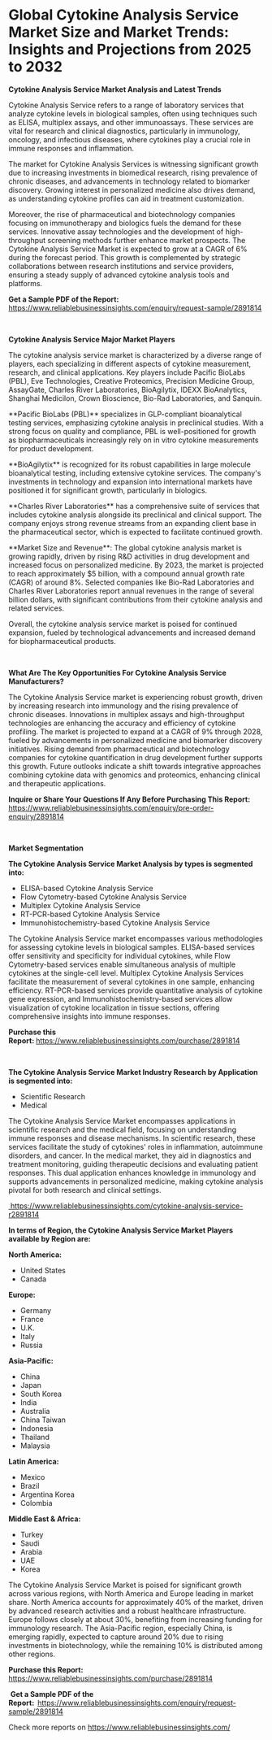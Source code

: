 <p><h1>Global Cytokine Analysis Service Market Size and Market Trends: Insights and Projections from 2025 to 2032</h1></p><p><strong>Cytokine Analysis Service Market Analysis and Latest Trends</strong></p>
<p><p>Cytokine Analysis Service refers to a range of laboratory services that analyze cytokine levels in biological samples, often using techniques such as ELISA, multiplex assays, and other immunoassays. These services are vital for research and clinical diagnostics, particularly in immunology, oncology, and infectious diseases, where cytokines play a crucial role in immune responses and inflammation.</p><p>The market for Cytokine Analysis Services is witnessing significant growth due to increasing investments in biomedical research, rising prevalence of chronic diseases, and advancements in technology related to biomarker discovery. Growing interest in personalized medicine also drives demand, as understanding cytokine profiles can aid in treatment customization.</p><p>Moreover, the rise of pharmaceutical and biotechnology companies focusing on immunotherapy and biologics fuels the demand for these services. Innovative assay technologies and the development of high-throughput screening methods further enhance market prospects. The Cytokine Analysis Service Market is expected to grow at a CAGR of 6% during the forecast period. This growth is complemented by strategic collaborations between research institutions and service providers, ensuring a steady supply of advanced cytokine analysis tools and platforms.</p></p>
<p><strong>Get a Sample PDF of the Report:&nbsp;</strong> <a href="https://www.reliablebusinessinsights.com/enquiry/request-sample/2891814?utm_campaign=3383&utm_medium=2&utm_source=Github&utm_content=ia&utm_term=14032025&utm_id=cytokine-analysis-service">https://www.reliablebusinessinsights.com/enquiry/request-sample/2891814</a></p>
<p>&nbsp;</p>
<p><strong>Cytokine Analysis Service Major Market Players</strong></p>
<p><p>The cytokine analysis service market is characterized by a diverse range of players, each specializing in different aspects of cytokine measurement, research, and clinical applications. Key players include Pacific BioLabs (PBL), Eve Technologies, Creative Proteomics, Precision Medicine Group, AssayGate, Charles River Laboratories, BioAgilytix, IDEXX BioAnalytics, Shanghai Medicilon, Crown Bioscience, Bio-Rad Laboratories, and Sanquin.</p><p>**Pacific BioLabs (PBL)** specializes in GLP-compliant bioanalytical testing services, emphasizing cytokine analysis in preclinical studies. With a strong focus on quality and compliance, PBL is well-positioned for growth as biopharmaceuticals increasingly rely on in vitro cytokine measurements for product development.</p><p>**BioAgilytix** is recognized for its robust capabilities in large molecule bioanalytical testing, including extensive cytokine services. The company's investments in technology and expansion into international markets have positioned it for significant growth, particularly in biologics.</p><p>**Charles River Laboratories** has a comprehensive suite of services that includes cytokine analysis alongside its preclinical and clinical support. The company enjoys strong revenue streams from an expanding client base in the pharmaceutical sector, which is expected to facilitate continued growth.</p><p>**Market Size and Revenue**: The global cytokine analysis market is growing rapidly, driven by rising R&D activities in drug development and increased focus on personalized medicine. By 2023, the market is projected to reach approximately $5 billion, with a compound annual growth rate (CAGR) of around 8%. Selected companies like Bio-Rad Laboratories and Charles River Laboratories report annual revenues in the range of several billion dollars, with significant contributions from their cytokine analysis and related services.</p><p>Overall, the cytokine analysis service market is poised for continued expansion, fueled by technological advancements and increased demand for biopharmaceutical products.</p></p>
<p>&nbsp;</p>
<p><strong>What Are The Key Opportunities For Cytokine Analysis Service Manufacturers?</strong></p>
<p><p>The Cytokine Analysis Service market is experiencing robust growth, driven by increasing research into immunology and the rising prevalence of chronic diseases. Innovations in multiplex assays and high-throughput technologies are enhancing the accuracy and efficiency of cytokine profiling. The market is projected to expand at a CAGR of 9% through 2028, fueled by advancements in personalized medicine and biomarker discovery initiatives. Rising demand from pharmaceutical and biotechnology companies for cytokine quantification in drug development further supports this growth. Future outlooks indicate a shift towards integrative approaches combining cytokine data with genomics and proteomics, enhancing clinical and therapeutic applications.</p></p>
<p><strong>Inquire or Share Your Questions If Any Before Purchasing This Report:</strong> <a href="https://www.reliablebusinessinsights.com/enquiry/pre-order-enquiry/2891814?utm_campaign=3383&utm_medium=2&utm_source=Github&utm_content=ia&utm_term=14032025&utm_id=cytokine-analysis-service">https://www.reliablebusinessinsights.com/enquiry/pre-order-enquiry/2891814</a></p>
<p>&nbsp;</p>
<p><strong>Market Segmentation</strong></p>
<p><strong>The Cytokine Analysis Service Market Analysis by types is segmented into:</strong></p>
<p><ul><li>ELISA-based Cytokine Analysis Service</li><li>Flow Cytometry-based Cytokine Analysis Service</li><li>Multiplex Cytokine Analysis Service</li><li>RT-PCR-based Cytokine Analysis Service</li><li>Immunohistochemistry-based Cytokine Analysis Service</li></ul></p>
<p><p>The Cytokine Analysis Service market encompasses various methodologies for assessing cytokine levels in biological samples. ELISA-based services offer sensitivity and specificity for individual cytokines, while Flow Cytometry-based services enable simultaneous analysis of multiple cytokines at the single-cell level. Multiplex Cytokine Analysis Services facilitate the measurement of several cytokines in one sample, enhancing efficiency. RT-PCR-based services provide quantitative analysis of cytokine gene expression, and Immunohistochemistry-based services allow visualization of cytokine localization in tissue sections, offering comprehensive insights into immune responses.</p></p>
<p><strong>Purchase this Report:&nbsp;</strong><a href="https://www.reliablebusinessinsights.com/purchase/2891814?utm_campaign=3383&utm_medium=2&utm_source=Github&utm_content=ia&utm_term=14032025&utm_id=cytokine-analysis-service">https://www.reliablebusinessinsights.com/purchase/2891814</a></p>
<p>&nbsp;</p>
<p><strong>The Cytokine Analysis Service Market Industry Research by Application is segmented into:</strong></p>
<p><ul><li>Scientific Research</li><li>Medical</li></ul></p>
<p><p>The Cytokine Analysis Service Market encompasses applications in scientific research and the medical field, focusing on understanding immune responses and disease mechanisms. In scientific research, these services facilitate the study of cytokines' roles in inflammation, autoimmune disorders, and cancer. In the medical market, they aid in diagnostics and treatment monitoring, guiding therapeutic decisions and evaluating patient responses. This dual application enhances knowledge in immunology and supports advancements in personalized medicine, making cytokine analysis pivotal for both research and clinical settings.</p></p>
<p><a href="https://www.reliablebusinessinsights.com/cytokine-analysis-service-r2891814?utm_campaign=3383&utm_medium=2&utm_source=Github&utm_content=ia&utm_term=14032025&utm_id=cytokine-analysis-service">&nbsp;https://www.reliablebusinessinsights.com/cytokine-analysis-service-r2891814</a></p>
<p><strong>In terms of Region, the Cytokine Analysis Service Market Players available by Region are:</strong></p>
<p>
    <p> <strong> North America: </strong>
        <ul>
            <li>United States</li>
            <li>Canada</li>
        </ul>
        </p> 
    <p> <strong> Europe: </strong>
        <ul>
            <li>Germany</li>
            <li>France</li>
            <li>U.K.</li>
            <li>Italy</li>
            <li>Russia</li>
        </ul>
        </p> 
    <p> <strong> Asia-Pacific: </strong>
        <ul>
            <li>China</li>
            <li>Japan</li>
            <li>South Korea</li>
            <li>India</li>
            <li>Australia</li>
            <li>China Taiwan</li>
            <li>Indonesia</li>
            <li>Thailand</li>
            <li>Malaysia</li>
        </ul>
        </p> 
    <p> <strong> Latin America: </strong>
        <ul>
            <li>Mexico</li>
            <li>Brazil</li>
            <li>Argentina Korea</li>
            <li>Colombia</li>
        </ul>
        </p> 
    <p> <strong> Middle East & Africa: </strong>
        <ul>
            <li>Turkey</li>
            <li>Saudi</li>
            <li>Arabia</li>
            <li>UAE</li>
            <li>Korea</li>
        </ul>
    </p>
    </p>
<p><p>The Cytokine Analysis Service Market is poised for significant growth across various regions, with North America and Europe leading in market share. North America accounts for approximately 40% of the market, driven by advanced research activities and a robust healthcare infrastructure. Europe follows closely at about 30%, benefiting from increasing funding for immunology research. The Asia-Pacific region, especially China, is emerging rapidly, expected to capture around 20% due to rising investments in biotechnology, while the remaining 10% is distributed among other regions.</p></p>
<p><strong>Purchase this Report: </strong><a href="https://www.reliablebusinessinsights.com/purchase/2891814?utm_campaign=3383&utm_medium=2&utm_source=Github&utm_content=ia&utm_term=14032025&utm_id=cytokine-analysis-service">https://www.reliablebusinessinsights.com/purchase/2891814</a></p>
<p>&nbsp;<strong>Get a Sample PDF of the Report:&nbsp;&nbsp;</strong><a href="https://www.reliablebusinessinsights.com/enquiry/request-sample/2891814?utm_campaign=3383&utm_medium=2&utm_source=Github&utm_content=ia&utm_term=14032025&utm_id=cytokine-analysis-service">https://www.reliablebusinessinsights.com/enquiry/request-sample/2891814</a></p>
<p><strong></strong></p>
<p>Check more reports on <a href="https://www.reliablebusinessinsights.com/?utm_campaign=3383&utm_medium=2&utm_source=Github&utm_content=ia&utm_term=14032025&utm_id=cytokine-analysis-service">https://www.reliablebusinessinsights.com/</a></p>